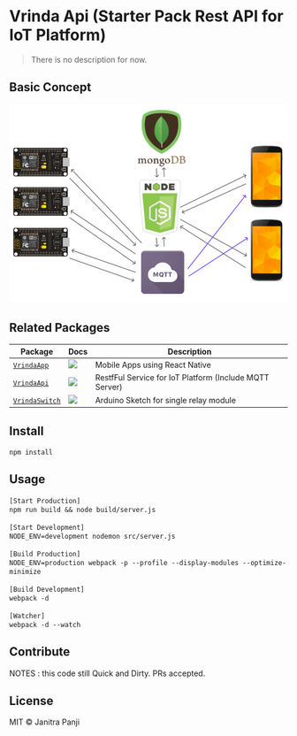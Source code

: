 # Vrinda Api (Starter Pack Rest API for IoT Platform)

> There is no description for now.

## Basic Concept
![Alt text](diagram/diagram.png?raw=true "Diagram Concept")

## Related Packages

| Package | Docs | Description |
|---------|------|-------------|
| [`VrindaApp`](https://github.com/bonkzero404/VrindaApp) |  [![](https://img.shields.io/badge/API%20Docs-not%20ready-red.svg?style=flat-square)](/packages/react-router/docs) | Mobile Apps using React Native |
| [`VrindaApi`](https://github.com/bonkzero404/VrindaApi) | [![](https://img.shields.io/badge/API%20Docs-markdown-lightgrey.svg?style=flat-square)](/packages/react-router-dom/docs) | RestfFul Service for IoT Platform (Include MQTT Server) |
| [`VrindaSwitch`](https://github.com/bonkzero404/VrindaSwitch) | [![](https://img.shields.io/badge/API%20Docs-markdown-lightgrey.svg?style=flat-square)](/packages/react-router-native/docs) |  Arduino Sketch for single relay module |

## Install

```
npm install
```

## Usage

```
[Start Production]
npm run build && node build/server.js

[Start Development]
NODE_ENV=development nodemon src/server.js

[Build Production]
NODE_ENV=production webpack -p --profile --display-modules --optimize-minimize

[Build Development]
webpack -d

[Watcher]
webpack -d --watch
```

## Contribute

NOTES : this code still Quick and Dirty. PRs accepted.

## License

MIT © Janitra Panji
